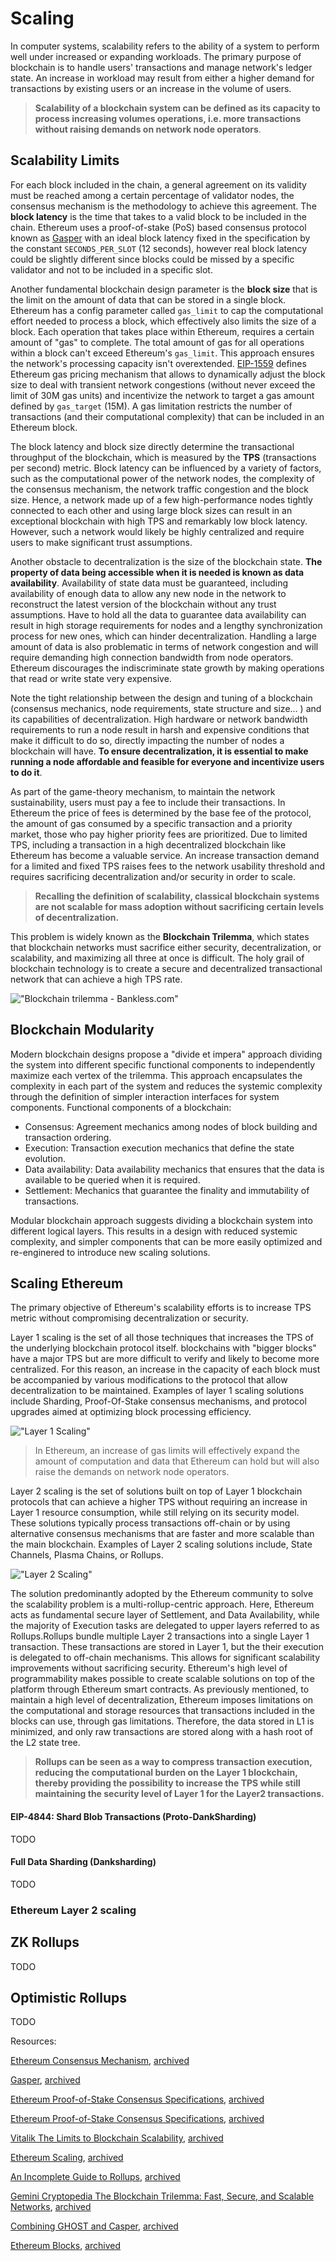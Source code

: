 # Scaling
In computer systems, scalability refers to the ability of a system to perform well under increased or expanding workloads. The primary purpose of blockchain is to handle users' transactions and manage network's ledger state. An increase in workload may result from either a higher demand for transactions by existing users or an increase in the volume of users.
> **Scalability of a blockchain system can be defined as its capacity to process increasing volumes operations, i.e. more transactions without raising demands on network node operators**.

## Scalability Limits
For each block included in the chain, a general agreement on its validity must be reached among a certain percentage of validator nodes, the consensus mechanism is the methodology to achieve this agreement. The **block latency** is the time that takes to a valid block to be included in the chain. 
Ethereum uses a  proof-of-stake (PoS) based consensus protocol known as [Gasper](https://eips.ethereum.org/assets/eip-2982/arxiv-2003.03052-Combining-GHOST-and-Casper.pdf) with an ideal block latency fixed in the specification by the constant  `SECONDS_PER_SLOT` (12 seconds), however real block latency could be slightly different since blocks could be missed by a specific validator and not to be included in a specific slot.
 
 Another fundamental blockchain design parameter is the **block size** that is the limit on the amount of data that can be stored in a single block. Ethereum has a config parameter called `gas_limit` to cap the computational effort needed to process a block, which effectively also limits the size of a block. Each operation that takes place within Ethereum,  requires a certain amount of "gas" to complete. The total amount of gas for all operations within a block can't exceed Ethereum's `gas_limit`. This approach ensures the network's processing capacity isn't overextended. [EIP-1559](https://eips.ethereum.org/EIPS/eip-1559) defines Ethereum gas pricing mechanism that allows to dynamically adjust the block size to deal with transient network congestions (without never exceed the limit of 30M gas units) and incentivize the network to target a gas amount defined by `gas_target` (15M). A gas limitation restricts the number of transactions (and their computational complexity) that can be included in an Ethereum block.

The block latency and block size directly determine the transactional throughput of the blockchain, which is measured by the **TPS** (transactions per second) metric.  Block latency can be influenced by a variety of factors, such as the computational power of the network nodes, the complexity of the consensus mechanism, the network traffic congestion and the block size. Hence, a network made up of a few high-performance nodes tightly connected to each other and using large block sizes can result in an exceptional blockchain with high TPS and remarkably low block latency. However, such a network would likely be highly centralized and require users to make significant trust assumptions.

Another obstacle to decentralization is the size of the blockchain state. **The property of data being accessible when it is needed is known as data availability**. Availability of state data must be guaranteed, including availability of enough data to allow any new node in the network to reconstruct the latest version of the blockchain without any trust assumptions. Have to hold all the data to guarantee data availability can result in high storage requirements for nodes and a lengthy synchronization process for new ones, which can hinder decentralization. Handling a large amount of data is also problematic in terms of network congestion and will require demanding high connection bandwidth from node operators. Ethereum discourages the indiscriminate state growth by making operations that read or write state very expensive.

Note the tight relationship between the design and tuning of a blockchain (consensus mechanics, node requirements, state structure and size… ) and its capabilities of decentralization. High hardware or network bandwidth requirements to run a node result in harsh and expensive conditions that make it difficult to do so, directly impacting the number of nodes a blockchain will have. **To ensure decentralization, it is essential to make running a node affordable and feasible for everyone and incentivize users to do it**.

As part of the game-theory mechanism, to maintain the network sustainability, users must pay a fee to include their transactions. In Ethereum the price of fees is determined by the base fee of the protocol, the amount of gas consumed by a specific transaction and a priority market, those who pay higher priority fees are prioritized. Due to limited TPS, including a transaction in a high decentralized blockchain like Ethereum has become a valuable service. An increase transaction demand for a limited and fixed TPS raises fees to the network usability threshold and requires sacrificing decentralization and/or security in order to scale.

> **Recalling the definition of scalability, classical blockchain systems are not scalable for mass adoption without sacrificing certain levels of decentralization.** 

This problem is widely known as the **Blockchain Trilemma**, which states that blockchain networks must sacrifice either security, decentralization, or scalability, and maximizing all three at once is difficult. The holy grail of blockchain technology is to create a secure and decentralized transactional network that can achieve a high TPS rate.


!["Blockchain trilemma - Bankless.com"](./img/scaling/blockchain-trilemma.png "Blockchain trilemma - Bankless.com")

##  Blockchain Modularity
Modern blockchain designs propose a "divide et impera" approach dividing the system into different specific functional components to independently maximize each vertex of the trilemma. This approach encapsulates the complexity in each part of the system and reduces the systemic complexity through the definition of simpler interaction interfaces for system components. 
Functional components of a blockchain:

- Consensus: Agreement mechanics among nodes of block building and transaction ordering.
- Execution: Transaction execution mechanics that define the state evolution.
- Data availability: Data availability mechanics that ensures that the data is available to be queried when it is required.
- Settlement: Mechanics that guarantee the finality and immutability of transactions.

Modular blockchain approach suggests dividing a blockchain system into different logical layers. This results in a design with reduced systemic complexity, and simpler components that can be more easily optimized and re-enginered to introduce new scaling solutions.

## Scaling Ethereum
The primary objective of Ethereum's scalability efforts is to increase TPS metric without compromising decentralization or security. 

Layer 1 scaling is the set of all those techniques that increases the TPS of the underlying blockchain protocol itself. blockchains with "bigger blocks" have a major TPS but are more difficult to verify and likely to become more centralized. For this reason, an increase in the capacity of each block must be accompanied by various modifications to the protocol that allow decentralization to be maintained. Examples of layer 1 scaling solutions include Sharding, Proof-Of-Stake consensus mechanisms, and protocol upgrades aimed at optimizing block processing efficiency.

!["Layer 1 Scaling"](./img/scaling/layer-1-scaling.png "Layer 1 Scaling")

> In Ethereum, an increase of gas limits will effectively expand the amount of computation and data that Ethereum can hold but will also raise the demands on network node operators.

Layer 2 scaling is the set of solutions built on top of Layer 1 blockchain protocols that can achieve a higher TPS without requiring an increase in Layer 1 resource consumption, while still relying on its security model. These solutions typically process transactions off-chain or by using alternative consensus mechanisms that are faster and more scalable than the main blockchain. Examples of Layer 2 scaling solutions include, State Channels, Plasma Chains, or Rollups.

!["Layer 2 Scaling"](./img/scaling/layer-2-scaling.png "Layer 2 Scaling")

 The solution predominantly adopted by the Ethereum community to solve the scalability problem is a multi-rollup-centric approach. Here,  Ethereum acts as fundamental secure layer of Settlement, and Data Availability, while the majority of Execution tasks are delegated to upper layers referred to as Rollups.Rollups bundle multiple Layer 2 transactions into a single Layer 1 transaction. These transactions are stored in Layer 1, but the their execution is delegated to off-chain mechanisms. This allows for significant scalability improvements without sacrificing security. Ethereum's high level of programmability makes possible to create scalable solutions on top of the platform through Ethereum smart contracts. As previously mentioned, to maintain a high level of decentralization, Ethereum imposes limitations on the computational and storage resources that transactions included in the blocks can use, through gas limitations. Therefore, the data stored in L1 is minimized, and only raw transactions are stored along with a hash root of the L2 state tree.

> **Rollups can be seen as a way to compress transaction execution, reducing the computational burden on the Layer 1 blockchain, thereby providing the possibility to increase the TPS while still maintaining the security level of Layer 1 for the Layer2 transactions.**



#### EIP-4844: Shard Blob Transactions (Proto-DankSharding)
TODO

#### Full Data Sharding (Danksharding)
TODO

### Ethereum Layer 2 scaling
## ZK Rollups
TODO

## Optimistic Rollups
TODO

Resources:

[Ethereum Consensus Mechanism](https://ethereum.org/developers/docs/consensus-mechanisms), [archived](https://web.archive.org/web/20240214225609/https://ethereum.org/developers/docs/consensus-mechanisms)

[Gasper](https://ethereum.org/developers/docs/consensus-mechanisms/pos/gasper), [archived](https://web.archive.org/web/20240214225630/https://ethereum.org/developers/docs/consensus-mechanisms/pos/gasper)

[Ethereum Proof-of-Stake Consensus Specifications](https://github.com/ethereum/consensus-specs/tree/dev?tab=readme-ov-file#ethereum-proof-of-stake-consensus-specifications), [archived](https://web.archive.org/web/20240208050731/https://github.com/ethereum/consensus-specs/tree/dev)

[Ethereum Proof-of-Stake Consensus Specifications](https://ethereum.github.io/consensus-specs/), [archived](https://web.archive.org/web/20240217155014/https://ethereum.github.io/consensus-specs/)

[Vitalik The Limits to Blockchain Scalability](https://vitalik.eth.limo/general/2021/05/23/scaling.html), [archived](https://web.archive.org/web/20240205202358/https://vitalik.eth.limo/general/2021/05/23/scaling.html)

[Ethereum Scaling](https://ethereum.org/en/developers/docs/scaling), [archived](https://web.archive.org/web/20240209083702/https://ethereum.org/en/developers/docs/scaling)

[An Incomplete Guide to Rollups](https://vitalik.eth.limo/general/2021/01/05/rollup.html), [archived](https://web.archive.org/web/20240212014637/https://vitalik.eth.limo/general/2021/01/05/rollup.html)

[Gemini Cryptopedia The Blockchain Trilemma: Fast, Secure, and Scalable Networks](https://www.gemini.com/cryptopedia/blockchain-trilemma-decentralization-scalability-definition), [archived](https://web.archive.org/web/20240209073156/https://www.gemini.com/cryptopedia/blockchain-trilemma-decentralization-scalability-definition)

[Combining GHOST and Casper](https://eips.ethereum.org/assets/eip-2982/arxiv-2003.03052-Combining-GHOST-and-Casper.pdf), [archived](https://web.archive.org/web/20230907004049/https://eips.ethereum.org/assets/eip-2982/arxiv-2003.03052-Combining-GHOST-and-Casper.pdf)

[Ethereum Blocks](https://ethereum.org/developers/docs/blocks), [archived](https://web.archive.org/web/20240214052915/https://ethereum.org/developers/docs/blocks)